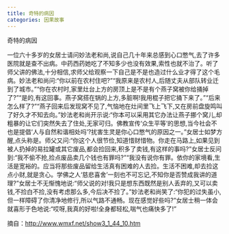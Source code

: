 ```yaml
---
title: 奇特的病因
categories: 因果故事
---
```


	   
奇特的病因

一位六十多岁的女居士请问妙法老和尚,说自己几十年来总感到心口憋气,去了许多医院就是查不出病。中药西药她吃了不知多少也没有效果,索性也就不治了。听了师父讲的佛法,十分相信,求师父给观察一下自己是不是也造过什么业才得了这个毛病。妙法老和尚问:“你以前在农村住吧?”“我原来是农村人,后随丈夫从部队转业迁到了城市。”“你在农村时,家里灶台上方的房顶上是不是有个燕子窝被你给捅掉了?”“是的,有这回事。燕子窝搭在锅的上方,多脏啊!我用棍子把它捅下来了。”“后来怎么样了?”“燕子回来后发现窝不见了,气恼地在灶间里飞上飞下,又在房前盘旋鸣叫了好久才不知去向。”妙法老和尚开示说:“你本可以采用其它办法让燕子挪个窝儿,却粗暴的让它们突然失去了住处,无家可归。佛教宣传‘众生平等’的思想,当今社会不也是提倡‘人与自然和谐相处吗’?扰害生灵是你心口憋气的原因之一。”女居士如梦方醒,点头称是。师父又问:“你这个人很节俭,知道惜财惜物。你走在马路上,如果见到被人扔掉的易拉罐或其它废品,都会捡回来,积多了卖钱,有这样的事吗?”女居士反问到:“我不偷不抢,捡点废品卖几个钱也有罪吗?”“我没有说你有罪。依你的家境看,生活是宽裕的。应当将那些废品留给生活真有困难的人去捡。生活不困难,却去捡这点小财,就是贪心。学佛之人‘慈悲喜舍’一刻也不可忘记,不知你是否赞成我讲的道理?”女居士不无惭愧地说:“师父说的对!我只是想东西既然是别人丢弃的,又可以卖钱,不捡白不捡,没有考虑那么多,今后决不捡了。”妙法老和尚笑了:“你犯的过失虽小,但一样障碍了你清净地修行,所以气路不通畅。现在感觉好些吗?”女居士稍一体会就喜形于色地说:“哎呀,我真的好啦!全身都轻松,喘气也痛快多了!”


摘自：http://www.wmxf.net/show3_1_44_10.htm